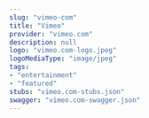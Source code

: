 ```yaml
---
slug: "vimeo-com"
title: "Vimeo"
provider: "vimeo.com"
description: null
logo: "vimeo.com-logo.jpeg"
logoMediaType: "image/jpeg"
tags:
- "entertainment"
- "featured"
stubs: "vimeo.com-stubs.json"
swagger: "vimeo.com-swagger.json"
---
```

